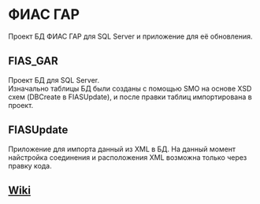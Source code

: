# ФИАС ГАР
Проект БД ФИАС ГАР для SQL Server и приложение для её обновления.
## FIAS_GAR
Проект БД для SQL Server.  
Изначально таблицы БД были созданы с помощью SMO на основе XSD схем (DBCreate в FIASUpdate), и после правки таблиц импортирована в проект. 

## FIASUpdate
Приложение для импорта данный из XML в БД. На данный момент найстройка соединения и расположения XML возможна только через правку кода.
## [Wiki](https://github.com/Virenbar/FIAS_GAR/wiki)
